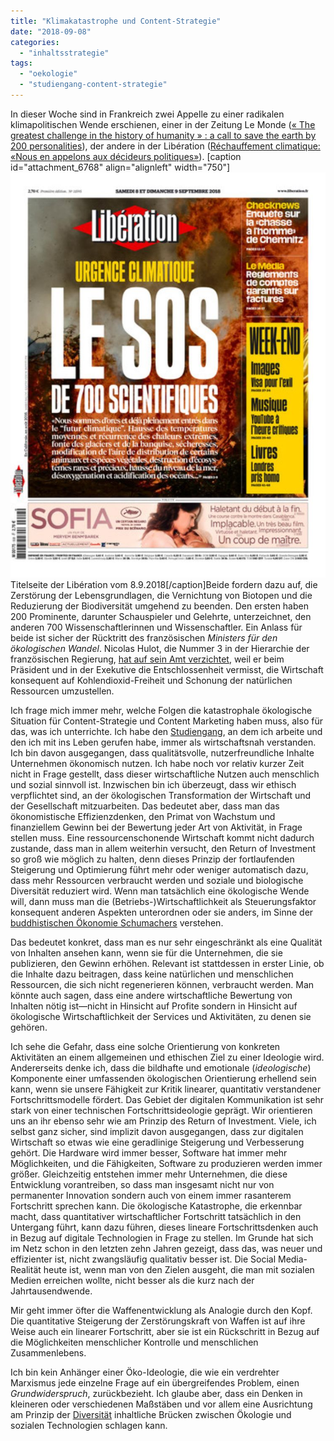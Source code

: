 ```yaml
---
title: "Klimakatastrophe und Content-Strategie"
date: "2018-09-08"
categories: 
  - "inhaltsstrategie"
tags: 
  - "oekologie"
  - "studiengang-content-strategie"
---
```


In dieser Woche sind in Frankreich zwei Appelle zu einer radikalen klimapolitischen Wende erschienen, einer in der Zeitung Le Monde ([« The greatest challenge in the history of humanity » : a call to save the earth by 200 personalities](https://www.lemonde.fr/idees/article/2018/09/03/the-greatest-challenge-in-the-history-of-humanity-a-call-to-save-the-earth-by-200-personalities_5349631_3232.html)), der andere in der Libération ([Réchauffement climatique: «Nous en appelons aux décideurs politiques»](http://www.liberation.fr/planete/2018/09/07/rechauffement-climatique-nous-en-appelons-aux-decideurs-politiques_1677176)). \[caption id="attachment\_6768" align="alignleft" width="750"\][![Titelseite der Libération vom 8.9.2018](images/libe.jpg)](https://wittenbrink.net/lostandfound/klimakatastrophe-und-content-strategie/libe/) Titelseite der Libération vom 8.9.2018\[/caption\]Beide fordern dazu auf, die Zerstörung der Lebensgrundlagen, die Vernichtung von Biotopen und die Reduzierung der Biodiversität umgehend zu beenden. Den ersten haben 200 Prominente, darunter Schauspieler und Gelehrte, unterzeichnet, den anderen 700 Wissenschaftlerinnen und Wissenschaftler. Ein Anlass für beide ist sicher der Rücktritt des französischen _Ministers für den ökologischen Wandel_. Nicolas Hulot, die Nummer 3 in der Hierarchie der französischen Regierung, [hat auf sein Amt verzichtet](http://www.liberation.fr/direct/element/je-prends-la-decision-de-quitter-le-gouvernement-annonce-nicolas-hulot_86491/), weil er beim Präsident und in der Exekutive die Entschlossenheit vermisst, die Wirtschaft konsequent auf Kohlendioxid-Freiheit und Schonung der natürlichen Ressourcen umzustellen.

Ich frage mich immer mehr, welche Folgen die katastrophale ökologische Situation für Content-Strategie und Content Marketing haben muss, also für das, was ich unterrichte. Ich habe den [Studiengang](https://www.fh-joanneum.at/cos), an dem ich arbeite und den ich mit ins Leben gerufen habe, immer als wirtschaftsnah verstanden. Ich bin davon ausgegangen, dass qualitätsvolle, nutzerfreundliche Inhalte Unternehmen ökonomisch nutzen. Ich habe noch vor relativ kurzer Zeit nicht in Frage gestellt, dass dieser wirtschaftliche Nutzen auch menschlich und sozial sinnvoll ist. Inzwischen bin ich überzeugt, dass wir ethisch verpflichtet sind, an der ökologischen Transformation der Wirtschaft und der Gesellschaft mitzuarbeiten. Das bedeutet aber, dass man das ökonomistische Effizienzdenken, den Primat von Wachstum und finanziellem Gewinn bei der Bewertung jeder Art von Aktivität, in Frage stellen muss. Eine ressourcenschonende Wirtschaft kommt nicht dadurch zustande, dass man in allem weiterhin versucht, den Return of Investment so groß wie möglich zu halten, denn dieses Prinzip der fortlaufenden Steigerung und Optimierung führt mehr oder weniger automatisch dazu, dass mehr Ressourcen verbraucht werden und soziale und biologische Diversität reduziert wird. Wenn man tatsächlich eine ökologische Wende will, dann muss man die (Betriebs-)Wirtschaftlichkeit als Steuerungsfaktor konsequent anderen Aspekten unterordnen oder sie anders, im Sinne der [buddhistischen Ökonomie Schumachers](https://wittenbrink.net/lostandfound/social-media-und-buddhistische-okonomie/) verstehen.

Das bedeutet konkret, dass man es nur sehr eingeschränkt als eine Qualität von Inhalten ansehen kann, wenn sie für die Unternehmen, die sie publizieren, den Gewinn erhöhen. Relevant ist stattdessen in erster Linie, ob die Inhalte dazu beitragen, dass keine natürlichen und menschlichen Ressourcen, die sich nicht regenerieren können, verbraucht werden. Man könnte auch sagen, dass eine andere wirtschaftliche Bewertung von Inhalten nötig ist—nicht in Hinsicht auf Profite sondern in Hinsicht auf ökologische Wirtschaftlichkeit der Services und Aktivitäten, zu denen sie gehören.

Ich sehe die Gefahr, dass eine solche Orientierung von konkreten Aktivitäten an einem allgemeinen und ethischen Ziel zu einer Ideologie wird. Andererseits denke ich, dass die bildhafte und emotionale (_ideologische_) Komponente einer umfassenden ökologischen Orientierung erhellend sein kann, wenn sie unsere Fähigkeit zur Kritik linearer, quantitativ verstandener Fortschrittsmodelle fördert. Das Gebiet der digitalen Kommunikation ist sehr stark von einer technischen Fortschrittsideologie geprägt. Wir orientieren uns an ihr ebenso sehr wie am Prinzip des Return of Investment. Viele, ich selbst ganz sicher, sind implizit davon ausgegangen, dass zur digitalen Wirtschaft so etwas wie eine geradlinige Steigerung und Verbesserung gehört. Die Hardware wird immer besser, Software hat immer mehr Möglichkeiten, und die Fähigkeiten, Software zu produzieren werden immer größer. Gleichzeitig entstehen immer mehr Unternehmen, die diese Entwicklung vorantreiben, so dass man insgesamt nicht nur von permanenter Innovation sondern auch von einem immer rasanterem Fortschritt sprechen kann. Die ökologische Katastrophe, die erkennbar macht, dass quantitativer wirtschaftlicher Fortschritt tatsächlich in den Untergang führt, kann dazu führen, dieses lineare Fortschrittsdenken auch in Bezug auf digitale Technologien in Frage zu stellen. Im Grunde hat sich im Netz schon in den letzten zehn Jahren gezeigt, dass das, was neuer und effizienter ist, nicht zwangsläufig qualitativ besser ist. Die Social Media-Realität heute ist, wenn man von den Zielen ausgeht, die man mit sozialen Medien erreichen wollte, nicht besser als die kurz nach der Jahrtausendwende.

Mir geht immer öfter die Waffenentwicklung als Analogie durch den Kopf. Die quantitative Steigerung der Zerstörungskraft von Waffen ist auf ihre Weise auch ein linearer Fortschritt, aber sie ist ein Rückschritt in Bezug auf die Möglichkeiten menschlicher Kontrolle und menschlichen Zusammenlebens.

Ich bin kein Anhänger einer Öko-Ideologie, die wie ein verdrehter Marxismus jede einzelne Frage auf ein übergreifendes Problem, einen _Grundwiderspruch_, zurückbezieht. Ich glaube aber, dass ein Denken in kleineren oder verschiedenen Maßstäben und vor allem eine Ausrichtung am Prinzip der [Diversität](https://wittenbrink.net/lostandfound/eine-entdeckung-philippe-descolas-buch-la-composition-des-mondes/) inhaltliche Brücken zwischen Ökologie und sozialen Technologien schlagen kann.
